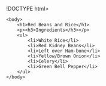 !DOCTYPE html>
<html lang="en">
    <head>
        <meta charset="utf-8">
        <title>Red Beans and Rice</title>
    </head>

    <body>
        <h1>Red Beans and Rice</h1>
        <p><h3>Ingredients</h3></p>
        <ul>
            <li>White Rice</li>
            <li>Red Kidney Beans</li>
            <li>Left over Ham-bone</li>
            <li>Yellow/Brown Onion</li>
            <li>Celery</li>
            <li>Green Bell Pepper</li>
        </ul>
    </body>
</html>